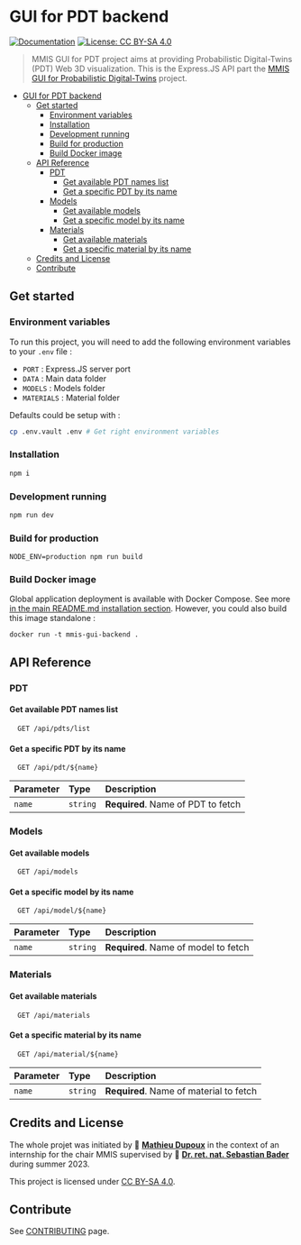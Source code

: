 # GUI for PDT backend

[![Documentation](https://img.shields.io/badge/documentation-yes-brightgreen.svg)](doc/README.md)
[![License: CC BY-SA 4.0](https://img.shields.io/badge/License-CC%20BY--SA%204.0-lightgrey.svg)](https://creativecommons.org/licenses/by-sa/4.0/)

> MMIS GUI for PDT project aims at providing Probabilistic Digital-Twins (PDT) Web 3D visualization. This is the Express.JS API part the [MMIS GUI for Probabilistic Digital-Twins](/README.md) project.

-   [GUI for PDT backend](#gui-for-pdt-backend)
    -   [Get started](#get-started)
        -   [Environment variables](#environment-variables)
        -   [Installation](#installation)
        -   [Development running](#development-running)
        -   [Build for production](#build-for-production)
        -   [Build Docker image](#build-docker-image)
    -   [API Reference](#api-reference)
        -   [PDT](#pdt)
            -   [Get available PDT names list](#get-available-pdt-names-list)
            -   [Get a specific PDT by its name](#get-a-specific-pdt-by-its-name)
        -   [Models](#models)
            -   [Get available models](#get-available-models)
            -   [Get a specific model by its name](#get-a-specific-model-by-its-name)
        -   [Materials](#materials)
            -   [Get available materials](#get-available-materials)
            -   [Get a specific material by its name](#get-a-specific-material-by-its-name)
    -   [Credits and License](#credits-and-license)
    -   [Contribute](#contribute)

## Get started

### Environment variables

To run this project, you will need to add the following environment variables to your `.env` file :

-   `PORT` : Express.JS server port
-   `DATA` : Main data folder
-   `MODELS` : Models folder
-   `MATERIALS` : Material folder

Defaults could be setup with :

```sh
cp .env.vault .env # Get right environment variables
```

### Installation

```sh
npm i
```

### Development running

```sh
npm run dev
```

### Build for production

```
NODE_ENV=production npm run build
```

### Build Docker image

Global application deployment is available with Docker Compose. See more [in the main README.md installation section](/README.md#installation). However, you could also build this image standalone :

```
docker run -t mmis-gui-backend .
```

## API Reference

### PDT

#### Get available PDT names list

```http
  GET /api/pdts/list
```

#### Get a specific PDT by its name

```http
  GET /api/pdt/${name}
```

| Parameter | Type     | Description                        |
| :-------- | :------- | :--------------------------------- |
| `name`    | `string` | **Required**. Name of PDT to fetch |

### Models

#### Get available models

```http
  GET /api/models
```

#### Get a specific model by its name

```http
  GET /api/model/${name}
```

| Parameter | Type     | Description                          |
| :-------- | :------- | :----------------------------------- |
| `name`    | `string` | **Required**. Name of model to fetch |

### Materials

#### Get available materials

```http
  GET /api/materials
```

#### Get a specific material by its name

```http
  GET /api/material/${name}
```

| Parameter | Type     | Description                             |
| :-------- | :------- | :-------------------------------------- |
| `name`    | `string` | **Required**. Name of material to fetch |

## Credits and License

The whole projet was initiated by 👤 **[Mathieu Dupoux](mailto:mdupoux@bordeaux-inp.fr)** in the context of an internship for the chair MMIS supervised by 👤 **[Dr. ret. nat. Sebastian Bader](mailto:sebastian.bader@uni-rostock.de)** during summer 2023.

This project is licensed under [CC BY-SA 4.0](https://creativecommons.org/licenses/by-sa/4.0/).

## Contribute

See [CONTRIBUTING](/backend/CONTRIBUTING.md) page.
